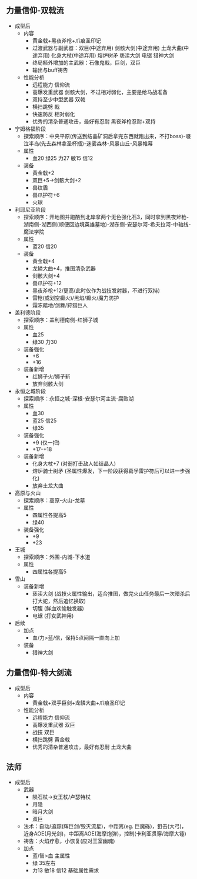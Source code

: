 ## 力量信仰-双戟流
- 成型后
	- 内容
		- 黄金戟+黑夜斧枪+爪痕圣印记
		- 过渡武器与副武器：双巨(中途弃用) 剑骸大剑(中途弃用) 土龙大曲(中途弃用) 化身大杖(中途弃用) 熔炉树矛 亵渎大剑 电锯 猎神大剑
		- 终局额外增加的主武器：石像鬼戟，巨剑，双巨
		- 输出与buff祷告
	- 性能分析
		- 远程能力 信仰流
		- 高爆发重武器 剑骸大剑，不过相对弱化，主要是给马战准备
		- 双持至少中型武器 双戟
		- 横扫跳劈 戟
		- 快速防反 相对弱化
		- 优秀的清杂普通攻击，最好有忍耐 黑夜斧枪忍耐+双持
- 宁姆格福阶段
	- 探索顺序：中央平原(传送到结晶矿洞后拿完东西就跑出来，不打boss)-啜泣半岛(先去森林拿圣杯瓶)-迷雾森林-风暴山丘-风暴帷幕
	- 属性
		- 血20 绿25 力27 敏15 信12
	- 装备
		- 黄金戟+2
		- 双巨+5->剑骸大剑+2
		- 兽纹盾
		- 兽爪护符+6
		- 火球
- 利耶尼亚阶段
	- 探索顺序：开地图并跑酷到北岸拿两个无色强化石3，同时拿到黑夜斧枪-湖南侧-湖西侧(顺便回边境英雄墓地)-湖东侧-安瑟尔河-希夫拉河-中轴线-魔法学院
	- 属性
		- 蓝20 信20
	- 装备
		- 黄金戟+4
		- 龙鳞大曲+4，推图清杂武器
		- 剑骸大剑+4
		- 兽爪护符+12
		- 黑夜斧枪+12/更高(此时仅作为战技发射器，不进行双持)
		- 雷枪(或划空癫火)/黑焰/癫火/魔力防护
		- 霜冻踏地/剑舞/狩猎巨人
- 盖利德阶段
	- 探索顺序：盖利德南侧-红狮子城
	- 属性
		- 血25
		- 绿30 力30
	- 装备强化
		- +6
		- +16
	- 装备新增
		- 红狮子火/狮子斩
		- 放弃剑骸大剑
- 永恒之城阶段
	- 探索顺序：永恒之城-深根-安瑟尔河主流-腐败湖
	- 属性
		- 血30
		- 蓝25 信25
		- 绿35
	- 装备强化
		- +9 (仅一把)
		- +17-+18
	- 装备新增
		- 化身大杖+7 (对弱打击敌人如结晶人)
		- 熔炉骑士树矛 (圣属性爆发，下一阶段获得葛孚雷护符后可以进一步强化)
		- 放弃土龙大曲
- 高原与火山
	- 探索顺序：高原-火山-龙墓
	- 属性
		- 四属性各提高5
		- 绿40
	- 装备强化
		- +9
		- +23
- 王城
	- 探索顺序：外围-内城-下水道
	- 属性
		- 四属性各提高5
- 雪山
	- 装备新增
		- 亵渎大剑 (战技火属性输出，适合推图，做完火山任务最后一次暗杀后打大蛇，然后追忆换取)
		- 切腹 (鲜血欢愉触发器)
		- 电锯 (打女武神用)
- 后续
	- 加点
		- 血/力>蓝/信，保持5点间隔一直向上加
	- 装备
		- 猎神大剑

## 力量信仰-特大剑流
- 成型后
	- 内容
		- 黄金戟+双手巨剑+龙鳞大曲+爪痕圣印记
	- 性能分析
		- 远程能力 信仰流
		- 高爆发重武器 双巨
		- 战技 双巨
		- 横扫跳劈 黄金戟
		- 优秀的清杂普通攻击，最好有忍耐 土龙大曲

## 法师
- 成型后
	- 武器
		- 陨石杖->女王杖/卢瑟特杖
		- 月隐
		- 暗月大剑
		- 双巨
	- 法术：自动/追踪(辉巨剑/毁灭流星)，中距离(eg. 巨魔砾)，狙击(大弓)，近身AOE(月光剑)，中距离AOE(海摩炮弹)，控制(卡利亚贯穿/海摩大锤)
	- 祷告：火焰疗愈，小恢复(应对王室幽魂)
	- 加点
		- 蓝/智>血 主属性
		- 绿 35左右
		- 力13 敏18 信12 基础属性需求

